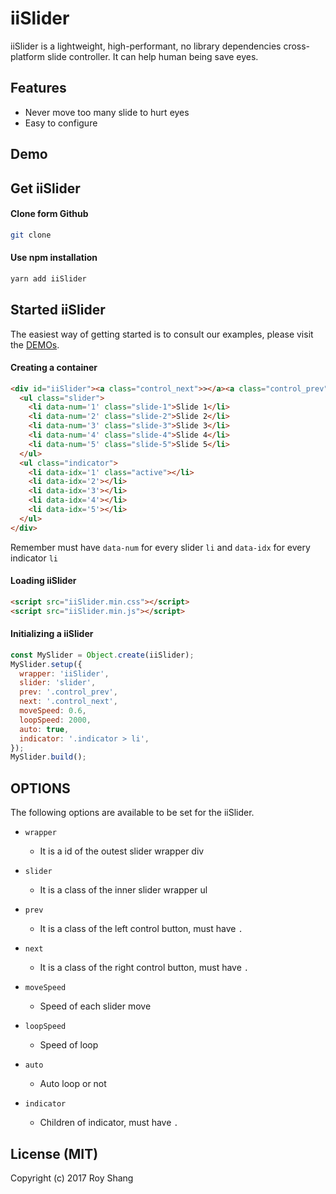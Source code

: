 # iiSlider

iiSlider is a lightweight, high-performant, no library dependencies cross-platform slide controller. It can help human being save eyes.

## Features

- Never move too many slide to hurt eyes
- Easy to configure 

## Demo

## Get iiSlider

#### Clone form Github

``` bash
git clone
```

#### Use npm installation

``` bash
yarn add iiSlider
```

## Started iiSlider

The easiest way of getting started is to consult our examples, please visit the [DEMOs]().

#### Creating a container

``` html
<div id="iiSlider"><a class="control_next">></a><a class="control_prev"><</a>
  <ul class="slider">
    <li data-num='1' class="slide-1">Slide 1</li>
    <li data-num='2' class="slide-2">Slide 2</li>
    <li data-num='3' class="slide-3">Slide 3</li>
    <li data-num='4' class="slide-4">Slide 4</li>
    <li data-num='5' class="slide-5">Slide 5</li>
  </ul>
  <ul class="indicator">
    <li data-idx='1' class="active"></li>
    <li data-idx='2'></li>
    <li data-idx='3'></li>
    <li data-idx='4'></li>
    <li data-idx='5'></li>
  </ul>
</div>
```
Remember must have `data-num` for every slider `li` and `data-idx` for every indicator `li`

#### Loading iiSlider

``` html
<script src="iiSlider.min.css"></script>
<script src="iiSlider.min.js"></script>
```

#### Initializing a iiSlider

``` javascript
const MySlider = Object.create(iiSlider);
MySlider.setup({
  wrapper: 'iiSlider',
  slider: 'slider',
  prev: '.control_prev',
  next: '.control_next',
  moveSpeed: 0.6,
  loopSpeed: 2000,
  auto: true,
  indicator: '.indicator > li',
});
MySlider.build();
```

## OPTIONS

The following options are available to be set for the iiSlider.

- `wrapper`
  - It is a id of the outest slider wrapper div 

- `slider`
  - It is a class of the inner slider wrapper ul 

- `prev`
  - It is a class of the left control button, must have `.` 

- `next`
  - It is a class of the right control button, must have `.` 

- `moveSpeed`
  - Speed of each slider move 

- `loopSpeed`
  - Speed of loop 

- `auto`
  - Auto loop or not 

- `indicator`
  - Children of indicator, must have `.` 

## License (MIT) 

Copyright (c) 2017 Roy Shang


